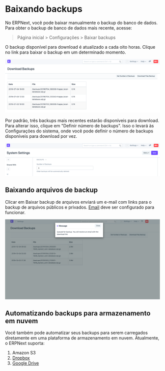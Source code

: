 # Baixando backups


No ERPNext, você pode baixar manualmente o backup do banco de dados. Para obter o backup de banco de dados mais recente, acesse:



>
> Página inicial > Configurações > Baixar backups
>
>
>


O backup disponível para download é atualizado a cada oito horas. Clique no link para baixar o backup em um determinado momento.


![Baixar Backup](/files/download-backup-1.png)


Por padrão, três backups mais recentes estarão disponíveis para download. Para alterar isso, clique em "Definir número de backups". Isso o levará às Configurações do sistema, onde você pode definir o número de backups disponíveis para download por vez.


![Baixar Backup](/files/download-backup-2.png)


## Baixando arquivos de backup


Clicar em Baixar backup de arquivos enviará um e-mail com links para o backup de arquivos públicos e privados. [Email](/docs/v13/user/manual/en/setting-up/email) deve ser configurado para funcionar.


![Baixar backup](/files/download-backup-files.png)


## Automatizando backups para armazenamento em nuvem


Você também pode automatizar seus backups para serem carregados diretamente em uma plataforma de armazenamento em nuvem. Atualmente, o ERPNext suporta:


1. Amazon S3
2. [Dropbox](/docs/v13/user/manual/en/erpnext_integration/dropbox-backup)
3. [Google Drive](/docs/v13/user/manual/en/erpnext_integration/google_drive)